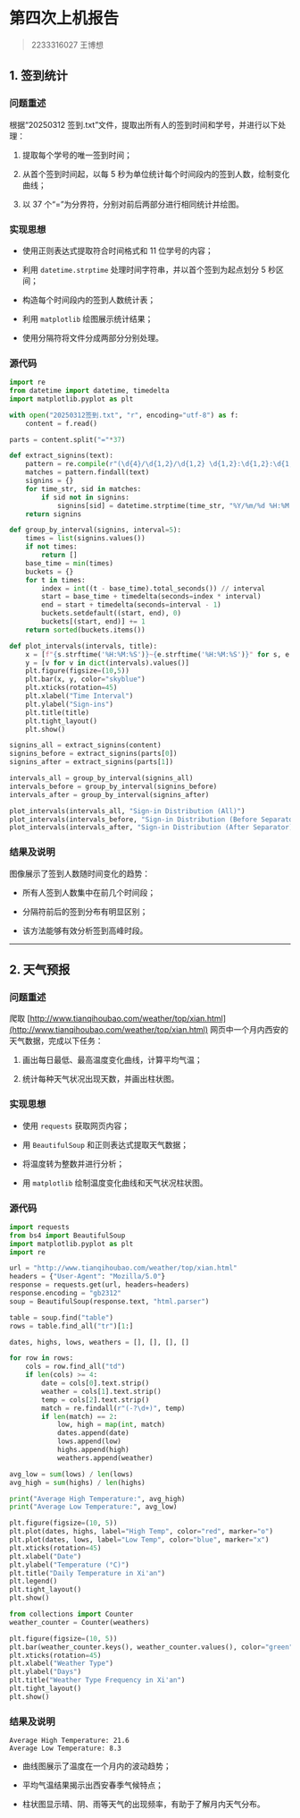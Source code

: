 # 第四次上机报告

> 2233316027 王博想

## 1. 签到统计

### 问题重述

根据“20250312 签到.txt”文件，提取出所有人的签到时间和学号，并进行以下处理：

1. 提取每个学号的唯一签到时间；
    
2. 从首个签到时间起，以每 5 秒为单位统计每个时间段内的签到人数，绘制变化曲线；
    
3. 以 37 个“=”为分界符，分别对前后两部分进行相同统计并绘图。
    

### 实现思想

- 使用正则表达式提取符合时间格式和 11 位学号的内容；
    
- 利用 `datetime.strptime` 处理时间字符串，并以首个签到为起点划分 5 秒区间；
    
- 构造每个时间段内的签到人数统计表；
    
- 利用 `matplotlib` 绘图展示统计结果；
    
- 使用分隔符将文件分成两部分分别处理。
    

### 源代码

```python
import re
from datetime import datetime, timedelta
import matplotlib.pyplot as plt

with open("20250312签到.txt", "r", encoding="utf-8") as f:
    content = f.read()

parts = content.split("="*37)

def extract_signins(text):
    pattern = re.compile(r"(\d{4}/\d{1,2}/\d{1,2} \d{1,2}:\d{1,2}:\d{1,2}).*?(\d{11})")
    matches = pattern.findall(text)
    signins = {}
    for time_str, sid in matches:
        if sid not in signins:
            signins[sid] = datetime.strptime(time_str, "%Y/%m/%d %H:%M:%S")
    return signins

def group_by_interval(signins, interval=5):
    times = list(signins.values())
    if not times:
        return []
    base_time = min(times)
    buckets = {}
    for t in times:
        index = int((t - base_time).total_seconds()) // interval
        start = base_time + timedelta(seconds=index * interval)
        end = start + timedelta(seconds=interval - 1)
        buckets.setdefault((start, end), 0)
        buckets[(start, end)] += 1
    return sorted(buckets.items())

def plot_intervals(intervals, title):
    x = [f"{s.strftime('%H:%M:%S')}~{e.strftime('%H:%M:%S')}" for s, e in dict(intervals).keys()]
    y = [v for v in dict(intervals).values()]
    plt.figure(figsize=(10,5))
    plt.bar(x, y, color="skyblue")
    plt.xticks(rotation=45)
    plt.xlabel("Time Interval")
    plt.ylabel("Sign-ins")
    plt.title(title)
    plt.tight_layout()
    plt.show()

signins_all = extract_signins(content)
signins_before = extract_signins(parts[0])
signins_after = extract_signins(parts[1])

intervals_all = group_by_interval(signins_all)
intervals_before = group_by_interval(signins_before)
intervals_after = group_by_interval(signins_after)

plot_intervals(intervals_all, "Sign-in Distribution (All)")
plot_intervals(intervals_before, "Sign-in Distribution (Before Separator)")
plot_intervals(intervals_after, "Sign-in Distribution (After Separator)")
```

### 结果及说明

图像展示了签到人数随时间变化的趋势：

- 所有人签到人数集中在前几个时间段；
    
- 分隔符前后的签到分布有明显区别；
    
- 该方法能够有效分析签到高峰时段。
    

---

## 2. 天气预报

### 问题重述

爬取 [http://www.tianqihoubao.com/weather/top/xian.html](http://www.tianqihoubao.com/weather/top/xian.html) 网页中一个月内西安的天气数据，完成以下任务：

1. 画出每日最低、最高温度变化曲线，计算平均气温；
    
2. 统计每种天气状况出现天数，并画出柱状图。
    

### 实现思想

- 使用 `requests` 获取网页内容；
    
- 用 `BeautifulSoup` 和正则表达式提取天气数据；
    
- 将温度转为整数并进行分析；
    
- 用 `matplotlib` 绘制温度变化曲线和天气状况柱状图。
    

### 源代码

```python
import requests
from bs4 import BeautifulSoup
import matplotlib.pyplot as plt
import re

url = "http://www.tianqihoubao.com/weather/top/xian.html"
headers = {"User-Agent": "Mozilla/5.0"}
response = requests.get(url, headers=headers)
response.encoding = "gb2312"
soup = BeautifulSoup(response.text, "html.parser")

table = soup.find("table")
rows = table.find_all("tr")[1:]

dates, highs, lows, weathers = [], [], [], []

for row in rows:
    cols = row.find_all("td")
    if len(cols) >= 4:
        date = cols[0].text.strip()
        weather = cols[1].text.strip()
        temp = cols[2].text.strip()
        match = re.findall(r"(-?\d+)", temp)
        if len(match) == 2:
            low, high = map(int, match)
            dates.append(date)
            lows.append(low)
            highs.append(high)
            weathers.append(weather)

avg_low = sum(lows) / len(lows)
avg_high = sum(highs) / len(highs)

print("Average High Temperature:", avg_high)
print("Average Low Temperature:", avg_low)

plt.figure(figsize=(10, 5))
plt.plot(dates, highs, label="High Temp", color="red", marker="o")
plt.plot(dates, lows, label="Low Temp", color="blue", marker="x")
plt.xticks(rotation=45)
plt.xlabel("Date")
plt.ylabel("Temperature (°C)")
plt.title("Daily Temperature in Xi'an")
plt.legend()
plt.tight_layout()
plt.show()

from collections import Counter
weather_counter = Counter(weathers)

plt.figure(figsize=(10, 5))
plt.bar(weather_counter.keys(), weather_counter.values(), color="green")
plt.xticks(rotation=45)
plt.xlabel("Weather Type")
plt.ylabel("Days")
plt.title("Weather Type Frequency in Xi'an")
plt.tight_layout()
plt.show()
```

### 结果及说明

```
Average High Temperature: 21.6
Average Low Temperature: 8.3
```

- 曲线图展示了温度在一个月内的波动趋势；
    
- 平均气温结果揭示出西安春季气候特点；
    
- 柱状图显示晴、阴、雨等天气的出现频率，有助于了解月内天气分布。
    
